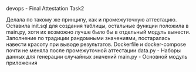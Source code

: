 devops - Final Attestation Task2

Делала по такому же принципу, как и промежуточную аттестацию. Оставила init.sql для создания таблицы, остальные функции положила в main.py, хотя их возможно лучше было бы в отдельный модуль вынести. 
Заполнение по традиции рандомными значениями, постаралась навести красоту при выводе результатов. Dockerfile и docker-compose почти не меняла после промежуточной аттестации
data.py - Наборы данных для генерации случайных значений
main.py - Основной модуль приложения

